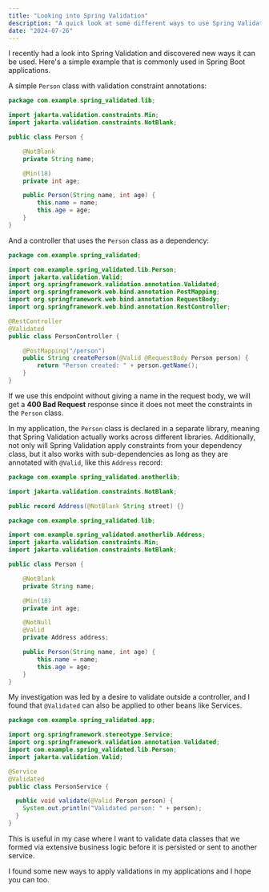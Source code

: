 ```yaml
---
title: "Looking into Spring Validation"
description: "A quick look at some different ways to use Spring Validation"
date: "2024-07-26"
---
```


I recently had a look into Spring Validation and discovered new ways it can be used. Here's a simple example that is commonly used in Spring Boot applications.

A simple `Person` class with validation constraint annotations:

```java
package com.example.spring_validated.lib;

import jakarta.validation.constraints.Min;
import jakarta.validation.constraints.NotBlank;

public class Person {

    @NotBlank
    private String name;

    @Min(18)
    private int age;

    public Person(String name, int age) {
        this.name = name;
        this.age = age;
    }
}
```

And a controller that uses the `Person` class as a dependency:

```java
package com.example.spring_validated;

import com.example.spring_validated.lib.Person;
import jakarta.validation.Valid;
import org.springframework.validation.annotation.Validated;
import org.springframework.web.bind.annotation.PostMapping;
import org.springframework.web.bind.annotation.RequestBody;
import org.springframework.web.bind.annotation.RestController;

@RestController
@Validated
public class PersonController {

    @PostMapping("/person")
    public String createPerson(@Valid @RequestBody Person person) {
        return "Person created: " + person.getName();
    }
}
```

If we use this endpoint without giving a name in the request body, we will get a **400 Bad Request** response since it does not meet the constraints in the `Person` class.

In my application, the `Person` class is declared in a separate library, meaning that Spring Validation actually works across different libraries. Additionally, not only will Spring Validation apply constraints from your dependency class, but it also works with sub-dependencies as long as they are annotated with `@Valid`, like this `Address` record:

```java
package com.example.spring_validated.anotherlib;

import jakarta.validation.constraints.NotBlank;

public record Address(@NotBlank String street) {}
```

```java
package com.example.spring_validated.lib;

import com.example.spring_validated.anotherlib.Address;
import jakarta.validation.constraints.Min;
import jakarta.validation.constraints.NotBlank;

public class Person {

    @NotBlank
    private String name;

    @Min(18)
    private int age;

    @NotNull
    @Valid
    private Address address;

    public Person(String name, int age) {
        this.name = name;
        this.age = age;
    }
}
```

My investigation was led by a desire to validate outside a controller, and I found that `@Validated` can also be applied to other beans like Services.

```java
package com.example.spring_validated.app;

import org.springframework.stereotype.Service;
import org.springframework.validation.annotation.Validated;
import com.example.spring_validated.lib.Person;
import jakarta.validation.Valid;

@Service
@Validated
public class PersonService {

  public void validate(@Valid Person person) {
    System.out.println("Validated person: " + person);
  }
}
```

This is useful in my case where I want to validate data classes that we formed via extensive business logic before it is persisted or sent to another service.

I found some new ways to apply validations in my applications and I hope you can too.

